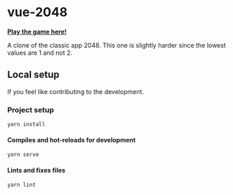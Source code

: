 # vue-2048

**[Play the game here!](https://felixnaredi.github.io/vue-2048/)**

A clone of the classic app 2048. This one is slightly harder since the lowest values are 1 and not 2.

## Local setup

If you feel like contributing to the development.

### Project setup

```
yarn install
```

#### Compiles and hot-reloads for development

```
yarn serve
```

#### Lints and fixes files

```
yarn lint
```
